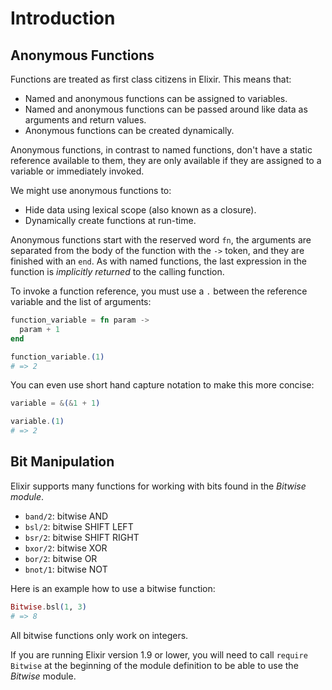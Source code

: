 # Introduction

## Anonymous Functions

Functions are treated as first class citizens in Elixir. This means that:

- Named and anonymous functions can be assigned to variables.
- Named and anonymous functions can be passed around like data as arguments and return values.
- Anonymous functions can be created dynamically.

Anonymous functions, in contrast to named functions, don't have a static reference available to them, they are only available if they are assigned to a variable or immediately invoked.

We might use anonymous functions to:

- Hide data using lexical scope (also known as a closure).
- Dynamically create functions at run-time.

Anonymous functions start with the reserved word `fn`, the arguments are separated from the body of the function with the `->` token, and they are finished with an `end`. As with named functions, the last expression in the function is _implicitly returned_ to the calling function.

To invoke a function reference, you must use a `.` between the reference variable and the list of arguments:

```elixir
function_variable = fn param ->
  param + 1
end

function_variable.(1)
# => 2
```

You can even use short hand capture notation to make this more concise:

```elixir
variable = &(&1 + 1)

variable.(1)
# => 2
```

## Bit Manipulation

Elixir supports many functions for working with bits found in the _Bitwise module_.

- `band/2`: bitwise AND
- `bsl/2`: bitwise SHIFT LEFT
- `bsr/2`: bitwise SHIFT RIGHT
- `bxor/2`: bitwise XOR
- `bor/2`: bitwise OR
- `bnot/1`: bitwise NOT

Here is an example how to use a bitwise function:

```elixir
Bitwise.bsl(1, 3)
# => 8
```

All bitwise functions only work on integers.

If you are running Elixir version 1.9 or lower, you will need to call `require Bitwise` at the beginning of the module definition to be able to use the _Bitwise_ module.
